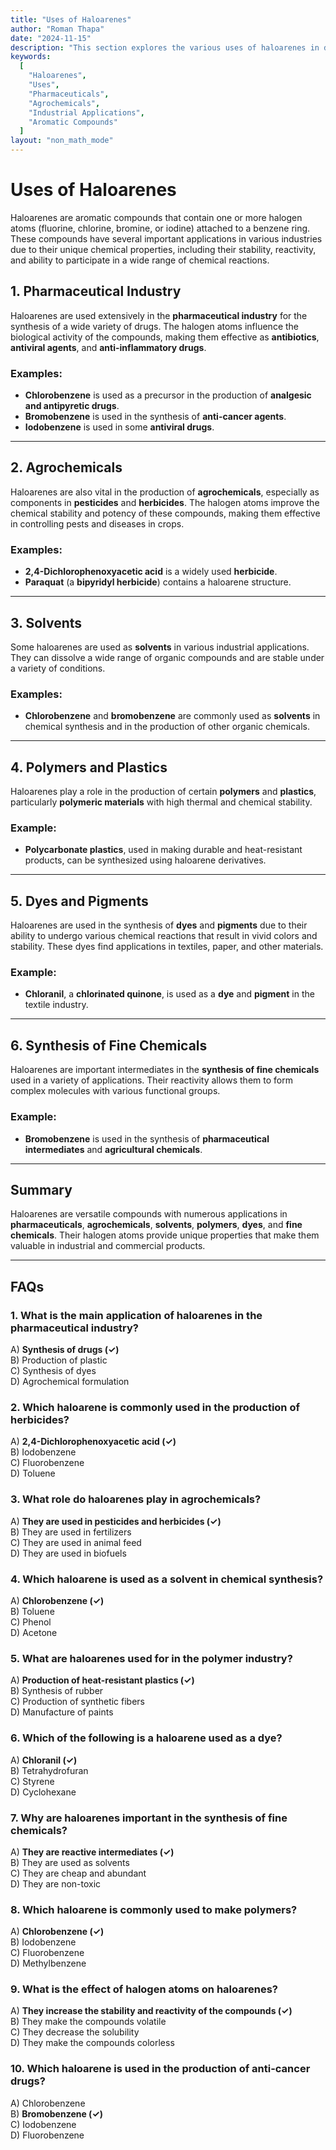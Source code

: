 ```yaml
---
title: "Uses of Haloarenes"
author: "Roman Thapa"
date: "2024-11-15"
description: "This section explores the various uses of haloarenes in different industries, focusing on their applications in pharmaceuticals, agrochemicals, and other industrial products."
keywords:
  [
    "Haloarenes",
    "Uses",
    "Pharmaceuticals",
    "Agrochemicals",
    "Industrial Applications",
    "Aromatic Compounds"
  ]
layout: "non_math_mode"
---
```


# Uses of Haloarenes

Haloarenes are aromatic compounds that contain one or more halogen atoms (fluorine, chlorine, bromine, or iodine) attached to a benzene ring. These compounds have several important applications in various industries due to their unique chemical properties, including their stability, reactivity, and ability to participate in a wide range of chemical reactions.

## 1. **Pharmaceutical Industry**

Haloarenes are used extensively in the **pharmaceutical industry** for the synthesis of a wide variety of drugs. The halogen atoms influence the biological activity of the compounds, making them effective as **antibiotics**, **antiviral agents**, and **anti-inflammatory drugs**.

### Examples:
- **Chlorobenzene** is used as a precursor in the production of **analgesic and antipyretic drugs**.
- **Bromobenzene** is used in the synthesis of **anti-cancer agents**.
- **Iodobenzene** is used in some **antiviral drugs**.

---

## 2. **Agrochemicals**

Haloarenes are also vital in the production of **agrochemicals**, especially as components in **pesticides** and **herbicides**. The halogen atoms improve the chemical stability and potency of these compounds, making them effective in controlling pests and diseases in crops.

### Examples:
- **2,4-Dichlorophenoxyacetic acid** is a widely used **herbicide**.
- **Paraquat** (a **bipyridyl herbicide**) contains a haloarene structure.
  
---

## 3. **Solvents**

Some haloarenes are used as **solvents** in various industrial applications. They can dissolve a wide range of organic compounds and are stable under a variety of conditions.

### Examples:
- **Chlorobenzene** and **bromobenzene** are commonly used as **solvents** in chemical synthesis and in the production of other organic chemicals.
  
---

## 4. **Polymers and Plastics**

Haloarenes play a role in the production of certain **polymers** and **plastics**, particularly **polymeric materials** with high thermal and chemical stability.

### Example:
- **Polycarbonate plastics**, used in making durable and heat-resistant products, can be synthesized using haloarene derivatives.

---

## 5. **Dyes and Pigments**

Haloarenes are used in the synthesis of **dyes** and **pigments** due to their ability to undergo various chemical reactions that result in vivid colors and stability. These dyes find applications in textiles, paper, and other materials.

### Example:
- **Chloranil**, a **chlorinated quinone**, is used as a **dye** and **pigment** in the textile industry.

---

## 6. **Synthesis of Fine Chemicals**

Haloarenes are important intermediates in the **synthesis of fine chemicals** used in a variety of applications. Their reactivity allows them to form complex molecules with various functional groups.

### Example:
- **Bromobenzene** is used in the synthesis of **pharmaceutical intermediates** and **agricultural chemicals**.

---

## Summary

Haloarenes are versatile compounds with numerous applications in **pharmaceuticals**, **agrochemicals**, **solvents**, **polymers**, **dyes**, and **fine chemicals**. Their halogen atoms provide unique properties that make them valuable in industrial and commercial products.

---

## FAQs

### 1. What is the main application of haloarenes in the pharmaceutical industry?  
A) **Synthesis of drugs (✓)**  
B) Production of plastic  
C) Synthesis of dyes  
D) Agrochemical formulation  

### 2. Which haloarene is commonly used in the production of herbicides?  
A) **2,4-Dichlorophenoxyacetic acid (✓)**  
B) Iodobenzene  
C) Fluorobenzene  
D) Toluene  

### 3. What role do haloarenes play in agrochemicals?  
A) **They are used in pesticides and herbicides (✓)**  
B) They are used in fertilizers  
C) They are used in animal feed  
D) They are used in biofuels  

### 4. Which haloarene is used as a solvent in chemical synthesis?  
A) **Chlorobenzene (✓)**  
B) Toluene  
C) Phenol  
D) Acetone  

### 5. What are haloarenes used for in the polymer industry?  
A) **Production of heat-resistant plastics (✓)**  
B) Synthesis of rubber  
C) Production of synthetic fibers  
D) Manufacture of paints  

### 6. Which of the following is a haloarene used as a dye?  
A) **Chloranil (✓)**  
B) Tetrahydrofuran  
C) Styrene  
D) Cyclohexane  

### 7. Why are haloarenes important in the synthesis of fine chemicals?  
A) **They are reactive intermediates (✓)**  
B) They are used as solvents  
C) They are cheap and abundant  
D) They are non-toxic  

### 8. Which haloarene is commonly used to make polymers?  
A) **Chlorobenzene (✓)**  
B) Iodobenzene  
C) Fluorobenzene  
D) Methylbenzene  

### 9. What is the effect of halogen atoms on haloarenes?  
A) **They increase the stability and reactivity of the compounds (✓)**  
B) They make the compounds volatile  
C) They decrease the solubility  
D) They make the compounds colorless  

### 10. Which haloarene is used in the production of anti-cancer drugs?  
A) Chlorobenzene  
B) **Bromobenzene (✓)**  
C) Iodobenzene  
D) Fluorobenzene